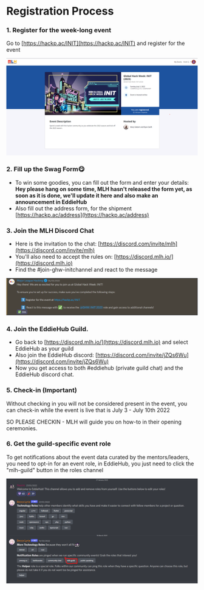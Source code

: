 # Registration Process

### 1. Register for the week-long event

Go to [https://hackp.ac/INIT](https://hackp.ac/INIT) and register for the event

![](<../.gitbook/assets/Screenshot 2022-05-29 121218.png>)

### 2. Fill up the Swag Form😋

* To win some goodies, you can fill out the form and enter your details: **Hey please hang on some time, MLH hasn't released the form yet, as soon as it is done, we'll update it here and also make an announcement in EddieHub**
* Also fill out the address form, for the shipment [https://hackp.ac/address](https://hackp.ac/address)

### 3. Join the MLH Discord Chat

* Here is the invitation to the chat: [https://discord.com/invite/mlh](https://discord.com/invite/mlh)
* You'll also need to accept the rules on: [https://discord.mlh.io/](https://discord.mlh.io)
* Find the #join-ghw-initchannel and react to the message

![](<../.gitbook/assets/Screenshot 2022-05-29 120639.png>)

### 4. Join the EddieHub Guild.

* Go back to [https://discord.mlh.io/](https://discord.mlh.io) and select EddieHub as your guild
* Also join the EddieHub discord: [https://discord.com/invite/jZQs6Wu](https://discord.com/invite/jZQs6Wu)
* Now you get access to both #eddiehub (private guild chat) and the EddieHub discord chat.

### 5. Check-in (Important)

Without checking in you will not be considered present in the event, you can check-in while the event is live that is July 3 - July 10th 2022

SO PLEASE CHECKIN - MLH will guide you on how-to in their opening ceremonies.

### 6. Get the guild-specific event role

To get notifications about the event data curated by the mentors/leaders, you need to opt-in for an event role, in EddieHub, you just need to click the "mlh-guild" button in the roles channel

![](<../.gitbook/assets/Screenshot 2022-05-29 124855.png>)
